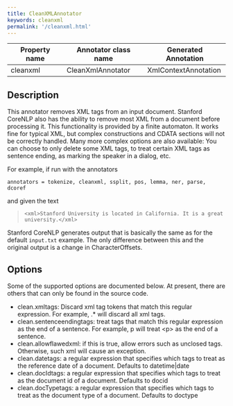 ```yaml
---
title: CleanXMLAnnotator
keywords: cleanxml
permalink: '/cleanxml.html'
---
```


| Property name | Annotator class name | Generated Annotation |
| --- | --- | --- |
| cleanxml | CleanXmlAnnotator | XmlContextAnnotation | 

## Description

This annotator removes XML tags from an input document.
Stanford CoreNLP also has the ability to remove most XML from a
document before processing it. This functionality is provided by a
finite automaton. It works fine for typical XML, but complex
constructions and CDATA sections will not be correctly handled. Many
more complex options are also available: You can choose to only delete
some XML tags, to treat certain XML tags as sentence ending, as
marking the speaker in a dialog, etc.

For example, if run with the annotators 

```
annotators = tokenize, cleanxml, ssplit, pos, lemma, ner, parse, dcoref
```

and given the text
> `<xml>Stanford University is located in California. It is a great university.</xml>`

Stanford CoreNLP generates output that is basically the same as for the default
`input.txt` example. The only difference between this and the original output is a change in CharacterOffsets. 


## Options

Some of the supported options are documented below. At present, there
are others that can only be found in the source code.

* clean.xmltags: Discard xml tag tokens that match this regular expression.  For example, .* will discard all xml tags.
* clean.sentenceendingtags: treat tags that match this regular expression as the end of a sentence.  For example, p will treat &lt;p&gt; as the end of a sentence.
* clean.allowflawedxml: if this is true, allow errors such as unclosed tags.  Otherwise, such xml will cause an exception.
* clean.datetags: a regular expression that specifies which tags to treat as the reference date of a document.  Defaults to datetime|date
* clean.docIdtags: a regular expression that specifies which tags to treat as the document id of a document.  Defaults to docid
* clean.docTypetags: a regular expression that specifies which tags to treat as the document type of a document.  Defaults to doctype
